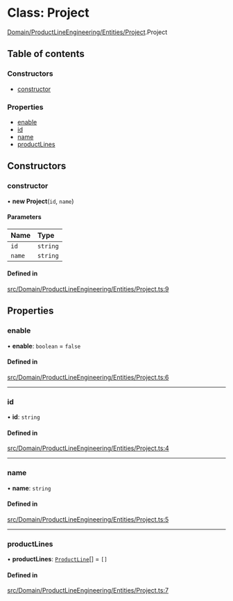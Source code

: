 # Class: Project

[Domain/ProductLineEngineering/Entities/Project](../wiki/Domain.ProductLineEngineering.Entities.Project).Project

## Table of contents

### Constructors

- [constructor](../wiki/Domain.ProductLineEngineering.Entities.Project.Project#constructor)

### Properties

- [enable](../wiki/Domain.ProductLineEngineering.Entities.Project.Project#enable)
- [id](../wiki/Domain.ProductLineEngineering.Entities.Project.Project#id)
- [name](../wiki/Domain.ProductLineEngineering.Entities.Project.Project#name)
- [productLines](../wiki/Domain.ProductLineEngineering.Entities.Project.Project#productlines)

## Constructors

### constructor

• **new Project**(`id`, `name`)

#### Parameters

| Name | Type |
| :------ | :------ |
| `id` | `string` |
| `name` | `string` |

#### Defined in

[src/Domain/ProductLineEngineering/Entities/Project.ts:9](https://github.com/94briel/VariaMosPLE/blob/0611efd/src/Domain/ProductLineEngineering/Entities/Project.ts#L9)

## Properties

### enable

• **enable**: `boolean` = `false`

#### Defined in

[src/Domain/ProductLineEngineering/Entities/Project.ts:6](https://github.com/94briel/VariaMosPLE/blob/0611efd/src/Domain/ProductLineEngineering/Entities/Project.ts#L6)

___

### id

• **id**: `string`

#### Defined in

[src/Domain/ProductLineEngineering/Entities/Project.ts:4](https://github.com/94briel/VariaMosPLE/blob/0611efd/src/Domain/ProductLineEngineering/Entities/Project.ts#L4)

___

### name

• **name**: `string`

#### Defined in

[src/Domain/ProductLineEngineering/Entities/Project.ts:5](https://github.com/94briel/VariaMosPLE/blob/0611efd/src/Domain/ProductLineEngineering/Entities/Project.ts#L5)

___

### productLines

• **productLines**: [`ProductLine`](../wiki/Domain.ProductLineEngineering.Entities.ProductLine.ProductLine)[] = `[]`

#### Defined in

[src/Domain/ProductLineEngineering/Entities/Project.ts:7](https://github.com/94briel/VariaMosPLE/blob/0611efd/src/Domain/ProductLineEngineering/Entities/Project.ts#L7)
